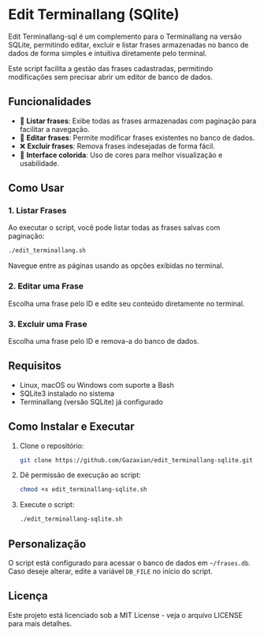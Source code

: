# Edit Terminallang (SQlite)

Edit Terminallang-sql é um complemento para o Terminallang na versão SQLite, permitindo editar, excluir e listar frases armazenadas no banco de dados de forma simples e intuitiva diretamente pelo terminal.

Este script facilita a gestão das frases cadastradas, permitindo modificações sem precisar abrir um editor de banco de dados.

## Funcionalidades

- 📝 **Listar frases**: Exibe todas as frases armazenadas com paginação para facilitar a navegação.
- 🔄 **Editar frases**: Permite modificar frases existentes no banco de dados.
- ❌ **Excluir frases**: Remova frases indesejadas de forma fácil.
- 🏢 **Interface colorida**: Uso de cores para melhor visualização e usabilidade.

## Como Usar

### 1. Listar Frases
Ao executar o script, você pode listar todas as frases salvas com paginação:
```bash
./edit_terminallang.sh
```
Navegue entre as páginas usando as opções exibidas no terminal.

### 2. Editar uma Frase
Escolha uma frase pelo ID e edite seu conteúdo diretamente no terminal.

### 3. Excluir uma Frase
Escolha uma frase pelo ID e remova-a do banco de dados.

## Requisitos

- Linux, macOS ou Windows com suporte a Bash
- SQLite3 instalado no sistema
- Terminallang (versão SQLite) já configurado

## Como Instalar e Executar

1. Clone o repositório:
   ```bash
   git clone https://github.com/Gazaxian/edit_terminallang-sqlite.git
   ```
2. Dê permissão de execução ao script:
   ```bash
   chmod +x edit_terminallang-sqlite.sh
   ```
3. Execute o script:
   ```bash
   ./edit_terminallang-sqlite.sh
   ```

## Personalização
O script está configurado para acessar o banco de dados em `~/frases.db`. Caso deseje alterar, edite a variável `DB_FILE` no início do script.

## Licença
Este projeto está licenciado sob a MIT License - veja o arquivo LICENSE para mais detalhes.
